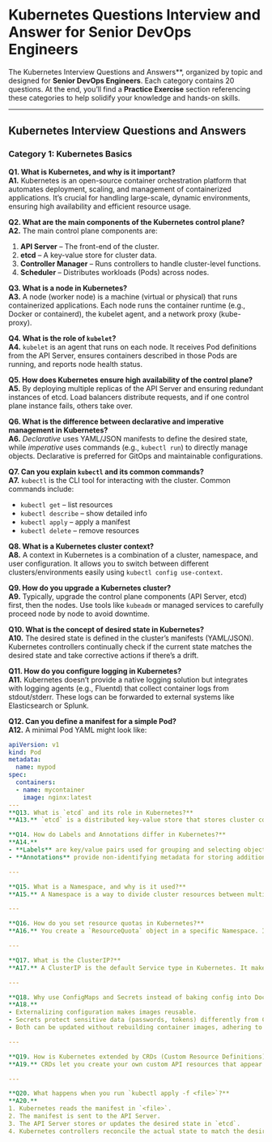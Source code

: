 # Kubernetes Questions Interview and Answer for Senior DevOps Engineers

The Kubernetes Interview Questions and Answers**, organized by topic and designed for **Senior DevOps Engineers**. Each category contains 20 questions. At the end, you’ll find a **Practice Exercise** section referencing these categories to help solidify your knowledge and hands-on skills.

---

## Kubernetes Interview Questions and Answers

### Category 1: Kubernetes Basics 

**Q1. What is Kubernetes, and why is it important?**  
**A1.** Kubernetes is an open-source container orchestration platform that automates deployment, scaling, and management of containerized applications. It’s crucial for handling large-scale, dynamic environments, ensuring high availability and efficient resource usage.

**Q2. What are the main components of the Kubernetes control plane?**  
**A2.** The main control plane components are:  
1. **API Server** – The front-end of the cluster.  
2. **etcd** – A key-value store for cluster data.  
3. **Controller Manager** – Runs controllers to handle cluster-level functions.  
4. **Scheduler** – Distributes workloads (Pods) across nodes.

**Q3. What is a node in Kubernetes?**  
**A3.** A node (worker node) is a machine (virtual or physical) that runs containerized applications. Each node runs the container runtime (e.g., Docker or containerd), the kubelet agent, and a network proxy (kube-proxy).

**Q4. What is the role of `kubelet`?**  
**A4.** `kubelet` is an agent that runs on each node. It receives Pod definitions from the API Server, ensures containers described in those Pods are running, and reports node health status.

**Q5. How does Kubernetes ensure high availability of the control plane?**  
**A5.** By deploying multiple replicas of the API Server and ensuring redundant instances of etcd. Load balancers distribute requests, and if one control plane instance fails, others take over.

**Q6. What is the difference between declarative and imperative management in Kubernetes?**  
**A6.** *Declarative* uses YAML/JSON manifests to define the desired state, while *imperative* uses commands (e.g., `kubectl run`) to directly manage objects. Declarative is preferred for GitOps and maintainable configurations.

**Q7. Can you explain `kubectl` and its common commands?**  
**A7.** `kubectl` is the CLI tool for interacting with the cluster. Common commands include:  
- `kubectl get` – list resources  
- `kubectl describe` – show detailed info  
- `kubectl apply` – apply a manifest  
- `kubectl delete` – remove resources

**Q8. What is a Kubernetes cluster context?**  
**A8.** A context in Kubernetes is a combination of a cluster, namespace, and user configuration. It allows you to switch between different clusters/environments easily using `kubectl config use-context`.

**Q9. How do you upgrade a Kubernetes cluster?**  
**A9.** Typically, upgrade the control plane components (API Server, etcd) first, then the nodes. Use tools like `kubeadm` or managed services to carefully proceed node by node to avoid downtime.

**Q10. What is the concept of desired state in Kubernetes?**  
**A10.** The desired state is defined in the cluster’s manifests (YAML/JSON). Kubernetes controllers continually check if the current state matches the desired state and take corrective actions if there’s a drift.

**Q11. How do you configure logging in Kubernetes?**  
**A11.** Kubernetes doesn’t provide a native logging solution but integrates with logging agents (e.g., Fluentd) that collect container logs from stdout/stderr. These logs can be forwarded to external systems like Elasticsearch or Splunk.

**Q12. Can you define a manifest for a simple Pod?**  
**A12.** A minimal Pod YAML might look like:
```yaml
apiVersion: v1
kind: Pod
metadata:
  name: mypod
spec:
  containers:
  - name: mycontainer
    image: nginx:latest
---
**Q13. What is `etcd` and its role in Kubernetes?**  
**A13.** `etcd` is a distributed key-value store that stores cluster configuration data. Kubernetes uses `etcd` to persist cluster state and configuration details reliably.

**Q14. How do Labels and Annotations differ in Kubernetes?**  
**A14.**  
- **Labels** are key/value pairs used for grouping and selecting objects (for example, by Services or `kubectl` queries).  
- **Annotations** provide non-identifying metadata for storing additional information. They are not used for selection.

---

**Q15. What is a Namespace, and why is it used?**  
**A15.** A Namespace is a way to divide cluster resources between multiple users (via resource quota). It helps organize objects and is often used for environment isolation, multi-tenancy, and policy enforcement.

---

**Q16. How do you set resource quotas in Kubernetes?**  
**A16.** You create a `ResourceQuota` object in a specific Namespace. It defines limits on resource consumption, like CPU, memory, and object counts, within that Namespace.

---

**Q17. What is the ClusterIP?**  
**A17.** A ClusterIP is the default Service type in Kubernetes. It makes the Service reachable only from within the cluster via an internal IP. It’s useful for internal communication between Pods.

---

**Q18. Why use ConfigMaps and Secrets instead of baking config into Docker images?**  
**A18.**  
- Externalizing configuration makes images reusable.  
- Secrets protect sensitive data (passwords, tokens) differently from ConfigMaps.  
- Both can be updated without rebuilding container images, adhering to best practices for security and flexibility.

---

**Q19. How is Kubernetes extended by CRDs (Custom Resource Definitions)?**  
**A19.** CRDs let you create your own custom API resources that appear and behave like built-in Kubernetes resources. This extensibility enables you to define custom controllers and Operators that manage application-specific logic.

---

**Q20. What happens when you run `kubectl apply -f <file>`?**  
**A20.**  
1. Kubernetes reads the manifest in `<file>`.  
2. The manifest is sent to the API Server.  
3. The API Server stores or updates the desired state in `etcd`.  
4. Kubernetes controllers reconcile the actual state to match the desired state defined in the manifest.

